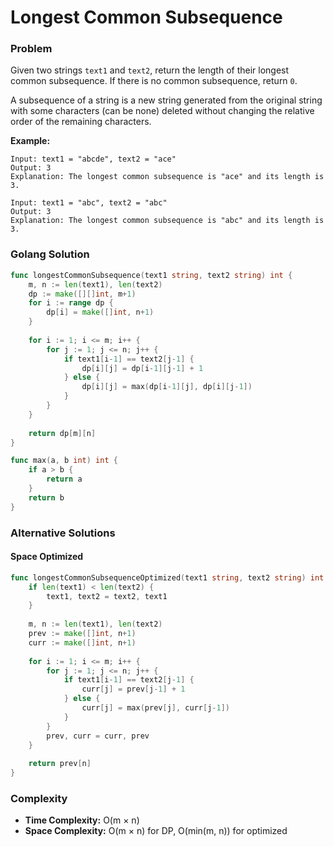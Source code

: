 # Longest Common Subsequence

### Problem
Given two strings `text1` and `text2`, return the length of their longest common subsequence. If there is no common subsequence, return `0`.

A subsequence of a string is a new string generated from the original string with some characters (can be none) deleted without changing the relative order of the remaining characters.

**Example:**
```
Input: text1 = "abcde", text2 = "ace"
Output: 3
Explanation: The longest common subsequence is "ace" and its length is 3.

Input: text1 = "abc", text2 = "abc"
Output: 3
Explanation: The longest common subsequence is "abc" and its length is 3.
```

### Golang Solution

```go
func longestCommonSubsequence(text1 string, text2 string) int {
    m, n := len(text1), len(text2)
    dp := make([][]int, m+1)
    for i := range dp {
        dp[i] = make([]int, n+1)
    }
    
    for i := 1; i <= m; i++ {
        for j := 1; j <= n; j++ {
            if text1[i-1] == text2[j-1] {
                dp[i][j] = dp[i-1][j-1] + 1
            } else {
                dp[i][j] = max(dp[i-1][j], dp[i][j-1])
            }
        }
    }
    
    return dp[m][n]
}

func max(a, b int) int {
    if a > b {
        return a
    }
    return b
}
```

### Alternative Solutions

#### **Space Optimized**
```go
func longestCommonSubsequenceOptimized(text1 string, text2 string) int {
    if len(text1) < len(text2) {
        text1, text2 = text2, text1
    }
    
    m, n := len(text1), len(text2)
    prev := make([]int, n+1)
    curr := make([]int, n+1)
    
    for i := 1; i <= m; i++ {
        for j := 1; j <= n; j++ {
            if text1[i-1] == text2[j-1] {
                curr[j] = prev[j-1] + 1
            } else {
                curr[j] = max(prev[j], curr[j-1])
            }
        }
        prev, curr = curr, prev
    }
    
    return prev[n]
}
```

### Complexity
- **Time Complexity:** O(m × n)
- **Space Complexity:** O(m × n) for DP, O(min(m, n)) for optimized
